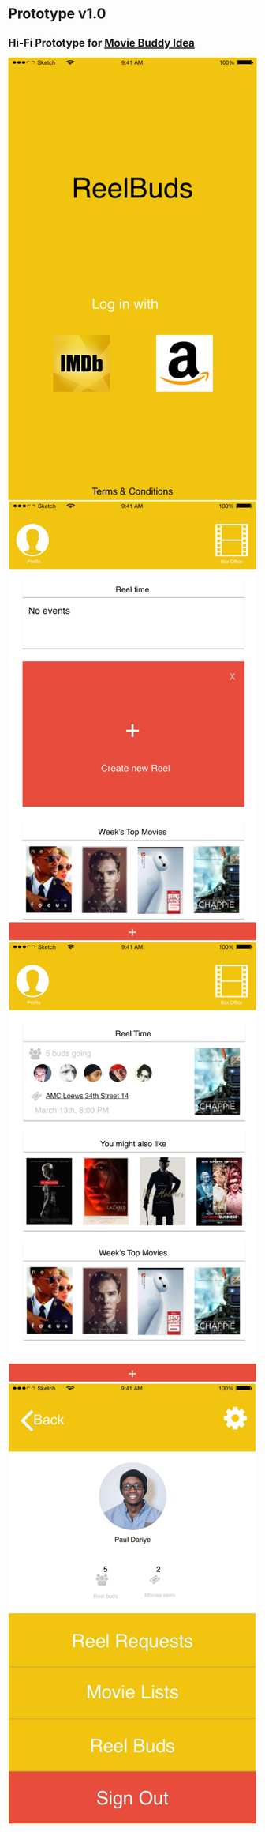 Prototype v1.0
===


## Hi-Fi Prototype for [Movie Buddy Idea](https://github.com/pauldd91/DMGY9103-MobileApps-SP15/blob/master/textbook_work/paul_dariye/homework/app_ideas/movie_buddy.md)

![Login Screen](https://github.com/pauldd91/DMGY9103-MobileApps-SP15/blob/master/prototype_files/login_screen.png)
![Home Screen](https://github.com/pauldd91/DMGY9103-MobileApps-SP15/blob/master/prototype_files/home_screen.png)
![Box Office Screen](https://github.com/pauldd91/DMGY9103-MobileApps-SP15/blob/master/prototype_files/box_office_screen.png)
![Profile Screen](https://github.com/pauldd91/DMGY9103-MobileApps-SP15/blob/master/prototype_files/profile_screen.png)

